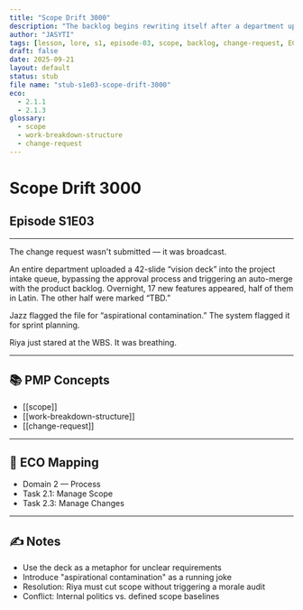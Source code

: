 ```yaml
---
title: "Scope Drift 3000"
description: "The backlog begins rewriting itself after a department uploads a vision deck as a change request."
author: "JASYTI"
tags: [lesson, lore, s1, episode-03, scope, backlog, change-request, ECO/2.1, glossary-linked]
draft: false
date: 2025-09-21
layout: default
status: stub
file name: "stub-s1e03-scope-drift-3000"
eco:
  - 2.1.1
  - 2.1.3
glossary:
  - scope
  - work-breakdown-structure
  - change-request
---
```


# Scope Drift 3000  
## Episode S1E03

---

The change request wasn't submitted — it was broadcast.

An entire department uploaded a 42-slide “vision deck” into the project intake queue, bypassing the approval process and triggering an auto-merge with the product backlog. Overnight, 17 new features appeared, half of them in Latin. The other half were marked “TBD.”

Jazz flagged the file for “aspirational contamination.” The system flagged it for sprint planning.

Riya just stared at the WBS. It was breathing.

---

## 📚 PMP Concepts

- [[scope]]
- [[work-breakdown-structure]]
- [[change-request]]

---

## 🔗 ECO Mapping

- Domain 2 — Process  
- Task 2.1: Manage Scope  
- Task 2.3: Manage Changes

---

## ✍️ Notes

- Use the deck as a metaphor for unclear requirements  
- Introduce "aspirational contamination" as a running joke  
- Resolution: Riya must cut scope without triggering a morale audit  
- Conflict: Internal politics vs. defined scope baselines  
